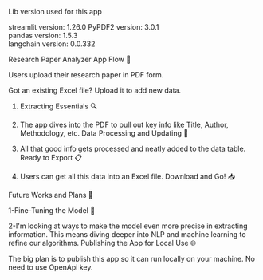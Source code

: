 Lib version used for this app

streamlit version: 1.26.0
PyPDF2 version: 3.0.1     
pandas version: 1.5.3     
langchain version: 0.0.332

Research Paper Analyzer App Flow 🌟

Users upload their research paper in PDF form.

Got an existing Excel file? Upload it to add new data.
1. Extracting Essentials 🔍

2. The app dives into the PDF to pull out key info like Title, Author, Methodology, etc.
   Data Processing and Updating 🔄

3. All that good info gets processed and neatly added to the data table.
   Ready to Export 📋

4. Users can get all this data into an Excel file.
   Download and Go! 📥

Future Works and Plans 🚀

1-Fine-Tuning the Model 🔧

2-I'm looking at ways to make the model even more precise in extracting information. This means diving deeper into NLP and machine learning to refine our algorithms.
  Publishing the App for Local Use 🌐

The big plan is to publish this app so it can run locally on your machine. No need to use OpenApi key.
